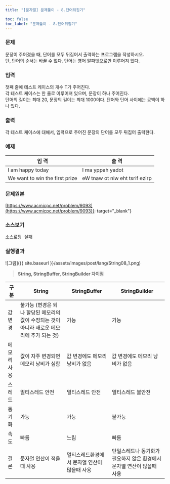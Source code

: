 ```yaml
---
title: "[문자열] 문제풀이 - 8.단어뒤집기"

toc: false
toc_label: "문제풀이 - 8.단어뒤집기"
---
```


### 문제
문장이 주어졌을 때, 단어를 모두 뒤집어서 출력하는 프로그램을 작성하시오.    
단, 단어의 순서는 바꿀 수 없다. 단어는 영어 알파벳으로만 이루어져 있다.    

### 입력
첫째 줄에 테스트 케이스의 개수 T가 주어진다.    
각 테스트 케이스는 한 줄로 이루어져 있으며, 문장이 하나 주어진다.     
단어의 길이는 최대 20, 문장의 길이는 최대 1000이다. 단어와 단어 사이에는 공백이 하나 있다.

### 출력
각 테스트 케이스에 대해서, 입력으로 주어진 문장의 단어를 모두 뒤집어 출력한다.

### 예제    

입    력 |  출    력     
----- | -----  
I am happy today | I ma yppah yadot
We want to win the first prize | eW tnaw ot niw eht tsrif ezirp


### 문제원본    
[https://www.acmicpc.net/problem/9093](https://www.acmicpc.net/problem/9093){: target="_blank"}

### 소스보기
<pre id="show1" class="show-json-from-git">소스로딩 실패</pre>
<script>showJsonFromGit('{{ site.repository_raw }}/step2/String08ReverseString.java', 'show1', '500px');</script>


### 실행결과
![그림]({{ site.baseurl }}/assets/images/post/lang/String08_1.png)


> **String, StringBuffer, StringBuilder 차이점**

구분 | String | StringBuffer | StringBuilder
---- | ---- | ---- | ----
값변경 | 불가능 (변경은 되나 할당된 메모리의 값이 수정되는 것이 아니라 새로운 메모리에 추가 되는 것) | 가능 | 가능
메모리사용 | 값이 자주 변경되면 메모리 낭비가 심함 | 값 변경에도 메모리 낭비가 없음 | 값 변경에도 메모리 낭비가 없음
스레드 | 멀티스레드 안전 | 멀티스레드 안전 | 멀티스레드 불안전
동기화 | 가능 | 가능 | 불가능
속도 | 빠름 | 느림 | 빠름
결론 | 문자열 연산이 적을때 사용 | 멀티스레드환경에서 문자열 연산이 많을때 사용 | 단일스레드나 동기화가 필요하지 않은 환경에서 문자열 연산이 많을때 사용



